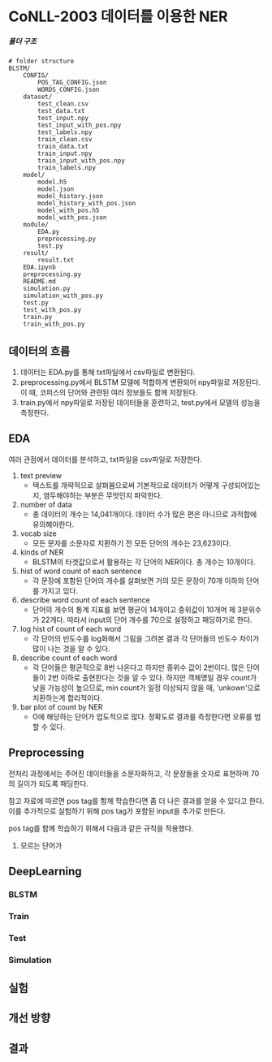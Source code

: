 # CoNLL-2003 데이터를 이용한 NER

##### 폴더 구조

```
# folder structure
BLSTM/
	CONFIG/
		POS_TAG_CONFIG.json
		WORDS_CONFIG.json
	dataset/
		test_clean.csv
		test_data.txt
		test_input.npy
		test_input_with_pos.npy
		test_labels.npy
		train_clean.csv
		train_data.txt
		train_input.npy
		train_input_with_pos.npy
		train_labels.npy
	model/
		model.h5
		model.json
		model_history.json
		model_history_with_pos.json
		model_with_pos.h5
		model_with_pos.json
	module/
		EDA.py
		preprocessing.py
		test.py
	result/
		result.txt
	EDA.ipynb
	preprocessing.py	
	README.md
	simulation.py
	simulation_with_pos.py
	test.py
	test_with_pos.py
	train.py
	train_with_pos.py
```

## 데이터의 흐름

1. 데이터는 EDA.py를 통해 txt파일에서 csv파일로 변환된다.
2. preprocessing.py에서 BLSTM 모델에 적합하게 변환되어 npy파일로 저장된다. 이 때, 코퍼스의 단어와 관련된 여러 정보들도 함께 저장된다.
3. train.py에서 npy파일로 저장된 데이터들을 훈련하고, test.py에서 모델의 성능을 측정한다.

## EDA

여러 관점에서 데이터를 분석하고, txt파일을 csv파일로 저장한다.

1. text preview
   - 텍스트를 개략적으로 살펴봄으로써 기본적으로 데이터가 어떻게 구성되어있는지, 염두해야하는 부분은 무엇인지 파악한다.
2. number of data
   - 총 데이터의 개수는 14,041개이다. 데이터 수가 많은 편은 아니므로 과적합에 유의해야한다.
3. vocab size
   - 모든 문자를 소문자로 치환하기 전 모든 단어의 개수는 23,623이다.
4. kinds of NER
   - BLSTM의 타겟값으로서 활용하는 각 단어의 NER이다. 총 개수는 10개이다.
5. hist of word count of each sentence
   - 각 문장에 포함된 단어의 개수를 살펴보면 거의 모든 문장이 70개 이하의 단어를 가지고 있다. 
6. describe word count of each sentence
   - 단어의 개수의 통계 지표를 보면 평균이 14개이고 중위값이 10개며 제 3분위수가 22개다. 따라서 input의 단어 개수를 70으로 설정하고 패딩하기로 한다.
7. log hist of count of each word
   - 각 단어의 빈도수를 log화해서 그림을 그려본 결과 각 단어들의 빈도수 차이가 많이 나는 것을 알 수 있다.
8. describe count of each word
   - 각 단어들은 평균적으로 8번 나온다고 하지만 중위수 값이 2번이다. 많은 단어들이 2번 이하로 출현한다는 것을 알 수 있다. 하지만 객체명일 경우 count가 낮을 가능성이 높으므로, min count가 일정 이상되지 않을 때, 'unkown'으로 치환하는게 합리적이다.
9. bar plot of count by NER
   - O에 해당하는 단어가 압도적으로 많다. 정확도로 결과를 측정한다면 오류를 범할 수 있다.

## Preprocessing

전처리 과정에서는 주어진 데이터들을 소문자화하고, 각 문장들을 숫자로 표현하며 70의 길이가 되도록 패딩한다.

참고 자료에 따르면 pos tag를 함께 학습한다면 좀 더 나은 결과를 얻을 수 있다고 한다. 이를 추가적으로 실험하기 위해 pos tag가 포함된 input을 추가로 만든다.

pos tag를 함께 학습하기 위해서 다음과 같은 규칙을 적용했다.

1. 모르는 단어가 

## DeepLearning

### BLSTM

### Train

### Test

### Simulation

## 실험

## 개선 방향

## 결과